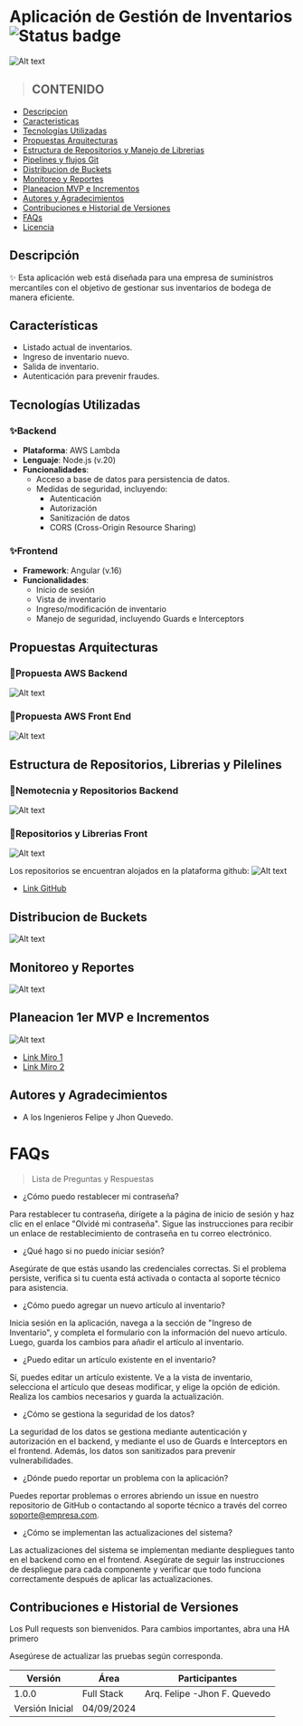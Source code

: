 # Aplicación de Gestión de Inventarios ![Status badge](https://img.shields.io/badge/status-in%20progress-yellow)

![Alt text](https://www.hubspot.com/hubfs/media/04ejemplosdesoftwaredeinventariorightcontrol1.jpeg)

> ## CONTENIDO
* [Descripcion](https://github.com/jhonQ09/A-LEEME.git)
* [Caracteristicas](https://github.com/jhonQ09/A-LEEME.git)
* [Tecnologías Utilizadas](https://github.com/jhonQ09/A-LEEME.git)
* [Propuestas Arquitecturas](https://github.com/jhonQ09/A-LEEME.git)
* [Estructura de Repositorios y Manejo de Librerias](https://github.com/jhonQ09/A-LEEME.git)
* [Pipelines y flujos Git](https://github.com/jhonQ09/A-LEEME.git)
* [Distribucion de Buckets](https://github.com/jhonQ09/A-LEEME.git)
* [Monitoreo y Reportes](https://github.com/jhonQ09/A-LEEME.git)
* [Planeacion MVP e Incrementos](https://github.com/jhonQ09/A-LEEME.git)
* [Autores y Agradecimientos](https://github.com/jhonQ09/A-LEEME.git)
* [Contribuciones e Historial de Versiones](https://github.com/jhonQ09/A-LEEME.git)
* [FAQs](https://github.com/jhonQ09/A-LEEME.git)
* [Licencia](https://github.com/jhonQ09/A-LEEME.git)

## Descripción
✨ Esta aplicación web está diseñada para una empresa de suministros mercantiles con el objetivo de gestionar sus inventarios de bodega de manera eficiente.

## Características

- Listado actual de inventarios.
- Ingreso de inventario nuevo.
- Salida de inventario.
- Autenticación para prevenir fraudes.

## Tecnologías Utilizadas

### ✨Backend

- **Plataforma**: AWS Lambda
- **Lenguaje**: Node.js (v.20)
- **Funcionalidades**:
  - Acceso a base de datos para persistencia de datos.
  - Medidas de seguridad, incluyendo:
    - Autenticación
    - Autorización
    - Sanitización de datos
    - CORS (Cross-Origin Resource Sharing)

### ✨Frontend

- **Framework**: Angular (v.16)
- **Funcionalidades**:
  - Inicio de sesión
  - Vista de inventario
  - Ingreso/modificación de inventario
  - Manejo de seguridad, incluyendo Guards e Interceptors

## Propuestas Arquitecturas
### 🚀Propuesta AWS Backend
![Alt text](/arquitectura.png)

### 🚀Propuesta AWS Front End
![Alt text](/arquitectura-front.png)

## Estructura de Repositorios, Librerias y Pilelines
### 🚀Nemotecnia y Repositorios Backend
![Alt text](/Pipelines-y-Repositorios-Lambdas.png)
### 🚀Repositorios y Librerias Front
![Alt text](/Estructura-Repositorios-Front.png)
 
 Los repositorios se encuentran alojados en la plataforma github:
 ![Alt text](/Repos-github.png)
 * [Link GitHub](https://github.com/jhonQ09/A-LEEME)

## Distribucion de Buckets
![Alt text](/Distribucion-Bucket-AWS.png)

## Monitoreo y Reportes
![Alt text](/Monitoreo-Inventory.png)

## Planeacion 1er MVP e Incrementos
![Alt text](/Planeacion-primer-MVP.png)
* [Link Miro 1](https://miro.com/app/board/uXjVPDzygzk=/?share_link_id=715078870891)
* [Link Miro 2](https://miro.com/welcomeonboard/WnlxbVRQYm9yTHQ2Mmx1cUt5TGJEOWZVQmR0YmxxQmVZSmJZWmhqU2RDc2ZTUXJ4ZHZUdjBWNlFmc1g5NnhsaHwzNDU4NzY0NTM4NTg1OTUwOTQ1fDI=?share_link_id=328504655295)

## Autores y Agradecimientos
* A los Ingenieros Felipe y Jhon Quevedo.

# FAQs
> Lista de Preguntas y Respuestas
+ ¿Cómo puedo restablecer mi contraseña?

Para restablecer tu contraseña, dirígete a la página de inicio de sesión y haz clic en el enlace "Olvidé mi contraseña". Sigue las instrucciones para recibir un enlace de restablecimiento de contraseña en tu correo electrónico.

+ ¿Qué hago si no puedo iniciar sesión?

Asegúrate de que estás usando las credenciales correctas. Si el problema persiste, verifica si tu cuenta está activada o contacta al soporte técnico para asistencia.

+ ¿Cómo puedo agregar un nuevo artículo al inventario?

Inicia sesión en la aplicación, navega a la sección de "Ingreso de Inventario", y completa el formulario con la información del nuevo artículo. Luego, guarda los cambios para añadir el artículo al inventario.

+ ¿Puedo editar un artículo existente en el inventario?

Sí, puedes editar un artículo existente. Ve a la vista de inventario, selecciona el artículo que deseas modificar, y elige la opción de edición. Realiza los cambios necesarios y guarda la actualización.

+ ¿Cómo se gestiona la seguridad de los datos?

La seguridad de los datos se gestiona mediante autenticación y autorización en el backend, y mediante el uso de Guards e Interceptors en el frontend. Además, los datos son sanitizados para prevenir vulnerabilidades.

+ ¿Dónde puedo reportar un problema con la aplicación?

Puedes reportar problemas o errores abriendo un issue en nuestro repositorio de GitHub o contactando al soporte técnico a través del correo soporte@empresa.com.

+ ¿Cómo se implementan las actualizaciones del sistema?

Las actualizaciones del sistema se implementan mediante despliegues tanto en el backend como en el frontend. Asegúrate de seguir las instrucciones de despliegue para cada componente y verificar que todo funciona correctamente después de aplicar las actualizaciones.

## Contribuciones e Historial de Versiones

Los Pull requests son bienvenidos. Para cambios importantes, abra una HA primero

Asegúrese de actualizar las pruebas según corresponda.


|Versión|Área|Participantes|
|-----------------|--------------|-------------------------------------------|
|1.0.0 |Full Stack| Arq. Felipe -Jhon F. Quevedo|
|Versión Inicial|04/09/2024|